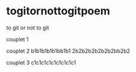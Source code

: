 # togitornottogitpoem

to git or not to git 

couplet 1 


couplet 2
b1b1b1b1b1bb1b1
2b2b2b2b2b2b2bb2b2

couplet 3
c1c1c1c1c1c1c1c1c1

